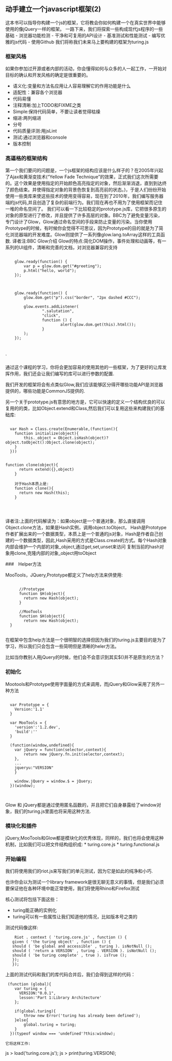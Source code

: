 ## 动手建立一个javascript框架(2)

这本书可以指导你构建一个js的框架，它将教会你如何构建一个在真实世界中能够使用的像jQuery一样的框架。
一路下来，我们将探索一些构成现代js程序的一些基础
	- 浏览器功能检测
	- 干净和可复用的API设计
	- 基准测试和性能测试
	- 编写优雅的js代码
	- 使用Github
我们将称我们未来马上要构建的框架为turing.js

### 框架风格
如果你参加过开源或者内部的活动，你会懂得如何与众多的人一起工作，一开始对目标的确认和开发风格的确定是很重要的。
- 语义化:变量和方法名应用让人容易理解它的作用功能是什么
- 适配性：兼容各个浏览器
- 代码易懂
- 注释清晰:加上TODO和FIXME之类
- Simple:保持代码简单，不要让读者觉得枯燥
- 缩进:两列缩进
- 分号
- 代码质量评测:用jsLint
- 测试:通过浏览器和console
- 版本控制

### 高逼格的框架结构
第一个我们要问的问题是，一个js框架的结构应该是什么样子的？在2005年兴起了Ajax和黄渐变技术(“Yellow Fade Technique”的效果，正式我们这次所需要的。这个效果是使用指定的开始颜色高亮指定的对象，然后渐渐消退，直到到达终了颜色结束。并使得指定对象的背景色恢复到高亮前的状态。)，于是人们纷纷开始使用一些类库来使这些技术的使用变得容易，现在到了2010年，我们编写服务器端的js代码,并且创造了复杂的前端行为。我们现在再也不用为了使用框架而记住一堆的命名空间了。
我们可以看一下比较稳定的prototype.js库，它把很多原生的对象的原型进行了修改，并且提供了许多高层的对象。BBC为了避免变量污染，专门设计了Glow，Glow通过命名空间的手段来防止变量的污染。当你使用Prototype的时候，有时候你会觉得不可思议，因为Prototype的目的就是为了简化浏览器端的开发难度。Glow则提供了一系列像glow.lang.toArray这样的工具函数.
译者注:BBC Glow介绍
  Glow的特点:简化DOM操作，事件处理和动画等，有一系列的UI组件，清晰和完善的文档，对浏览器兼容的支持

```
	
	glow.ready(function() {
	    var p = glow.dom.get("#greeting");
	    p.html("hello, world");
	});



	glow.ready(function() {
        glow.dom.get("p").css("border", "2px dashed #CCC");
        
        glow.events.addListener(
                ".salutation",
                "click",
                function () { 
                        alert(glow.dom.get(this).html()); 
                }
        );
	});

	
```
`




通过这个课程的学习，你将会更加容易的使用其他的一些框架，为了更好的让库发挥作用，我们还会让我们编写的库可以进行参数的配置.

我们开发的框架将会有点类似Glow,我们应该能够区分得开哪些功能API是浏览器提供的，哪些功能是CommonJS提供的.

另一个关于prototype.js有意思的地方是，它可以快速的定义一个结构优良的可以复用的的类，比如Object.extend和Class,然后我们可以复用这些来构建我们的基础库:


```

  var Hash = Class.create(Enumerable,(function(){
  	function initialize(object){
  		this._object = Object.isHash(object)?object.toObject():Object.clone(object);
  	}
  }))


function clone(object){
	  return extend({},object)
	}

	对于Hash本质上是:
	function clone(){
	  return new Hash(this);
	}




```

译者注:上面的代码解读为：如果object是一个普通对象，那么直接调用Object.clone方法，如果是Hash实例，调用object.toObject，
Hash是Prototype作者扩展出来的一个数据类型，本质上是一个普通的js对象，Hash是作者自己创建的一个数据类型，因此,Hash采用的方式是Class.create的方式。每个Hash对象内部会维护一个内部的对象_object,通过get,set,unset来访问
复制当前的hash对象用clone,克隆内部的对象_object用toObject


###　Helper方法

MooTools，JQuery,Prototype都定义了help方法来供使用:


```

	  //Prototype
	  function $H(object){
	  	return new Hash(object);
	  }
	
	  //MooTools
	  function $H(object){
	  	return new Hash(object);
  }


```

在框架中包含help方法是一个很明智的选择但因为我们的turing.js主要目的是为了学习，所以我们只会包含一些简明但是清晰的heler方法。

比如当你教别人用jQuery的时候，他们会不会意识到其实$()并不是原生的方法？

### 初始化

Mootools和Prototype使用字面量的方式来调用，而jQuery和Glow采用了另外一种方法

```

  var Prototype = {
    Version:'1.1'
  }

  var MooTools = {
    'version':'1.2.dev',
    'build':''
  }

  (function(window,undefined){
    var jQuery = function(selector,context){
    	return new jQuery.fn.init(selector,context);
    },
    ...
    jqueryu:"VERSION"
	}

	window.jQuery = window.$ = jQuery;
  })(window);



```


Glow 和 jQuery都是通过使用匿名函数的，并且把它们自身暴露给了window对象，我们的turing.js里面也将采用这种方法.

### 模块化和插件

jQuery,MooTools和Glow都是模块化的优秀体现，同样的，我们也将会使用这种机制，比如我们可以把文件结构组织成:
	* turing.core.js
	* turing.functional.js

### 开始编程

我们将使用我们的riot.js来写我们的单元测试，因为它是如此的纯净和小巧.

也许你会以为测试一个library framework是很无聊无意义的事情，但是我们必须要保证他在各种环境中能正常使用，我们将使用Rhino和Firefox测试

核心测试将包括下面这些：
  + turing能正确的实例化
  + turing可以有一些属性让我们知道他的情况，比如版本号之类的

 测试代码像这样:

 ```
	 Riot . context ( 'turing.core.js' , function () {
	given ( 'the turing object' , function () {
	should ( 'be global and accessible' , turing ). isNotNull ();
	should ( 'return a VERSION' , turing . VERSION ). isNotNull ();
	should ( 'be turing complete' , true ). isTrue ();
	});
	});
```

上面的测试代码和我们的库代码合并后，我们会得到这样的代码：

```
 (function (global){
    var turing = {
      VERSION:"0.0.1",
      lesson:'Part 1:Library Architecture'
	};

	if(global.turing){
		throw new Error('turing has already been defined');
	}else{
		global.turing = turing;
	}
  })(typeof window === 'undefined'?this:window);

它将这样工作:

```

  js > load('turing.core.js');
  js > print(turing.VERSION);


```

